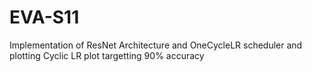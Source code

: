 # EVA-S11
Implementation of ResNet Architecture and OneCycleLR scheduler and plotting Cyclic LR plot targetting 90% accuracy
